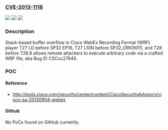 ### [CVE-2013-1118](https://cve.mitre.org/cgi-bin/cvename.cgi?name=CVE-2013-1118)
![](https://img.shields.io/static/v1?label=Product&message=n%2Fa&color=blue)
![](https://img.shields.io/static/v1?label=Version&message=n%2Fa&color=blue)
![](https://img.shields.io/static/v1?label=Vulnerability&message=n%2Fa&color=brighgreen)

### Description

Stack-based buffer overflow in Cisco WebEx Recording Format (WRF) player T27 LD before SP32 EP16, T27 L10N before SP32_ORION111, and T28 before T28.8 allows remote attackers to execute arbitrary code via a crafted WRF file, aka Bug ID CSCuc27645.

### POC

#### Reference
- http://tools.cisco.com/security/center/content/CiscoSecurityAdvisory/cisco-sa-20130904-webex

#### Github
No PoCs found on GitHub currently.


